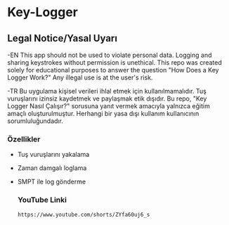 # Key-Logger
## Legal Notice/Yasal Uyarı
-EN
This app should not be used to violate personal data. Logging and sharing keystrokes without permission is unethical. This repo was created solely for educational purposes to answer the question "How Does a Key Logger Work?" Any illegal use is at the user's risk.

-TR
Bu uygulama kişisel verileri ihlal etmek için kullanılmamalıdır. Tuş vuruşlarını izinsiz kaydetmek ve paylaşmak etik dışıdır. Bu repo, "Key Logger Nasıl Çalışır?" sorusuna yanıt vermek amacıyla yalnızca eğitim amaçlı oluşturulmuştur. Herhangi bir yasa dışı kullanım kullanıcının sorumluluğundadır.
### Özellikler
- Tuş vuruşlarını yakalama
- Zaman damgalı loglama
- SMPT ile log gönderme

  ### YouTube Linki
  ```
  https://www.youtube.com/shorts/ZYfa60uj6_s
  ```
